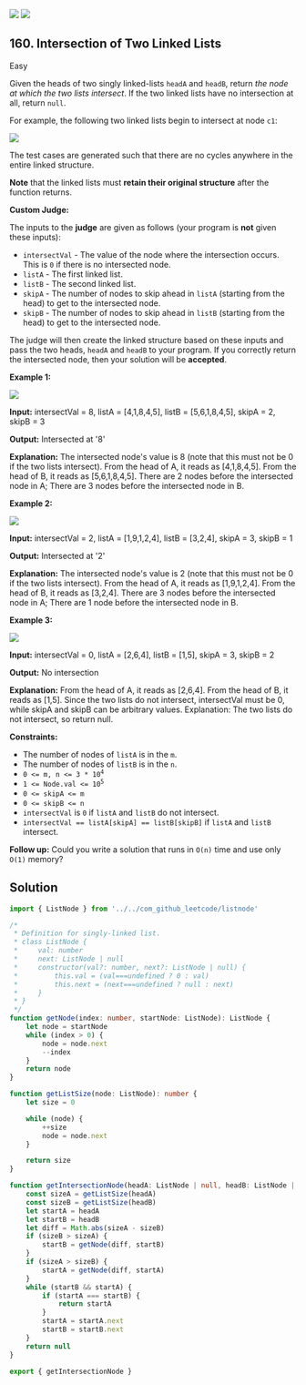 [![](https://img.shields.io/github/stars/javadev/LeetCode-in-All?label=Stars&style=flat-square)](https://github.com/javadev/LeetCode-in-All)
[![](https://img.shields.io/github/forks/javadev/LeetCode-in-All?label=Fork%20me%20on%20GitHub%20&style=flat-square)](https://github.com/javadev/LeetCode-in-All/fork)

## 160\. Intersection of Two Linked Lists

Easy

Given the heads of two singly linked-lists `headA` and `headB`, return _the node at which the two lists intersect_. If the two linked lists have no intersection at all, return `null`.

For example, the following two linked lists begin to intersect at node `c1`:

![](https://assets.leetcode.com/uploads/2021/03/05/160_statement.png)

The test cases are generated such that there are no cycles anywhere in the entire linked structure.

**Note** that the linked lists must **retain their original structure** after the function returns.

**Custom Judge:**

The inputs to the **judge** are given as follows (your program is **not** given these inputs):

*   `intersectVal` - The value of the node where the intersection occurs. This is `0` if there is no intersected node.
*   `listA` - The first linked list.
*   `listB` - The second linked list.
*   `skipA` - The number of nodes to skip ahead in `listA` (starting from the head) to get to the intersected node.
*   `skipB` - The number of nodes to skip ahead in `listB` (starting from the head) to get to the intersected node.

The judge will then create the linked structure based on these inputs and pass the two heads, `headA` and `headB` to your program. If you correctly return the intersected node, then your solution will be **accepted**.

**Example 1:**

![](https://assets.leetcode.com/uploads/2021/03/05/160_example_1_1.png)

**Input:** intersectVal = 8, listA = [4,1,8,4,5], listB = [5,6,1,8,4,5], skipA = 2, skipB = 3

**Output:** Intersected at '8'

**Explanation:** The intersected node's value is 8 (note that this must not be 0 if the two lists intersect). From the head of A, it reads as [4,1,8,4,5]. From the head of B, it reads as [5,6,1,8,4,5]. There are 2 nodes before the intersected node in A; There are 3 nodes before the intersected node in B. 

**Example 2:**

![](https://assets.leetcode.com/uploads/2021/03/05/160_example_2.png)

**Input:** intersectVal = 2, listA = [1,9,1,2,4], listB = [3,2,4], skipA = 3, skipB = 1

**Output:** Intersected at '2'

**Explanation:** The intersected node's value is 2 (note that this must not be 0 if the two lists intersect). From the head of A, it reads as [1,9,1,2,4]. From the head of B, it reads as [3,2,4]. There are 3 nodes before the intersected node in A; There are 1 node before the intersected node in B. 

**Example 3:**

![](https://assets.leetcode.com/uploads/2021/03/05/160_example_3.png)

**Input:** intersectVal = 0, listA = [2,6,4], listB = [1,5], skipA = 3, skipB = 2

**Output:** No intersection

**Explanation:** From the head of A, it reads as [2,6,4]. From the head of B, it reads as [1,5]. Since the two lists do not intersect, intersectVal must be 0, while skipA and skipB can be arbitrary values. Explanation: The two lists do not intersect, so return null. 

**Constraints:**

*   The number of nodes of `listA` is in the `m`.
*   The number of nodes of `listB` is in the `n`.
*   <code>0 <= m, n <= 3 * 10<sup>4</sup></code>
*   <code>1 <= Node.val <= 10<sup>5</sup></code>
*   `0 <= skipA <= m`
*   `0 <= skipB <= n`
*   `intersectVal` is `0` if `listA` and `listB` do not intersect.
*   `intersectVal == listA[skipA] == listB[skipB]` if `listA` and `listB` intersect.

**Follow up:** Could you write a solution that runs in `O(n)` time and use only `O(1)` memory?

## Solution

```typescript
import { ListNode } from '../../com_github_leetcode/listnode'

/*
 * Definition for singly-linked list.
 * class ListNode {
 *     val: number
 *     next: ListNode | null
 *     constructor(val?: number, next?: ListNode | null) {
 *         this.val = (val===undefined ? 0 : val)
 *         this.next = (next===undefined ? null : next)
 *     }
 * }
 */
function getNode(index: number, startNode: ListNode): ListNode {
    let node = startNode
    while (index > 0) {
        node = node.next
        --index
    }
    return node
}

function getListSize(node: ListNode): number {
    let size = 0

    while (node) {
        ++size
        node = node.next
    }

    return size
}

function getIntersectionNode(headA: ListNode | null, headB: ListNode | null): ListNode | null {
    const sizeA = getListSize(headA)
    const sizeB = getListSize(headB)
    let startA = headA
    let startB = headB
    let diff = Math.abs(sizeA - sizeB)
    if (sizeB > sizeA) {
        startB = getNode(diff, startB)
    }
    if (sizeA > sizeB) {
        startA = getNode(diff, startA)
    }
    while (startB && startA) {
        if (startA === startB) {
            return startA
        }
        startA = startA.next
        startB = startB.next
    }
    return null
}

export { getIntersectionNode }
```